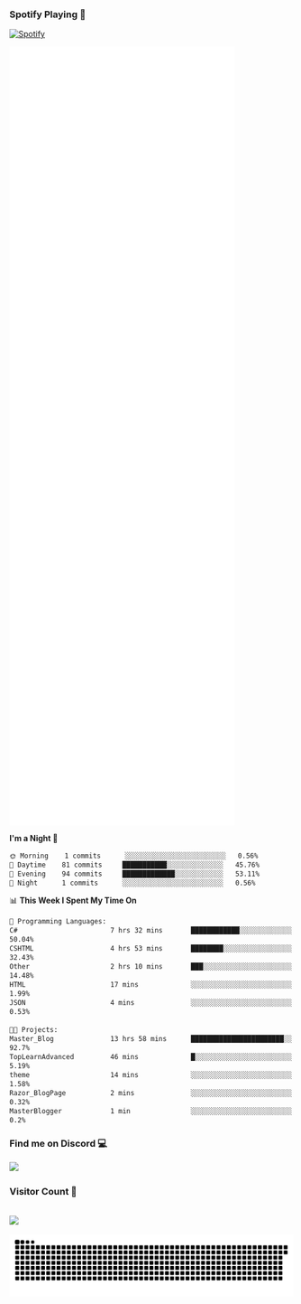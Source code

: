 ### Spotify Playing 🎵
[![Spotify](https://spotify-livestats-callme-milad.vercel.app/api/spotify)](https://open.spotify.com/user/314mrt6dxn5cqoxklh3thbwlr6by)

<img align="center" src="/github-metrics.svg" alt="Metrics" width="400">

<!--START_SECTION:waka-->
**I'm a Night 🦉** 

```text
🌞 Morning    1 commits      ░░░░░░░░░░░░░░░░░░░░░░░░░   0.56% 
🌆 Daytime    81 commits     ███████████░░░░░░░░░░░░░░   45.76% 
🌃 Evening    94 commits     █████████████░░░░░░░░░░░░   53.11% 
🌙 Night      1 commits      ░░░░░░░░░░░░░░░░░░░░░░░░░   0.56%

```


📊 **This Week I Spent My Time On** 

```text
💬 Programming Languages: 
C#                       7 hrs 32 mins       ████████████░░░░░░░░░░░░░   50.04% 
CSHTML                   4 hrs 53 mins       ████████░░░░░░░░░░░░░░░░░   32.43% 
Other                    2 hrs 10 mins       ███░░░░░░░░░░░░░░░░░░░░░░   14.48% 
HTML                     17 mins             ░░░░░░░░░░░░░░░░░░░░░░░░░   1.99% 
JSON                     4 mins              ░░░░░░░░░░░░░░░░░░░░░░░░░   0.53%

🐱‍💻 Projects: 
Master_Blog              13 hrs 58 mins      ███████████████████████░░   92.7% 
TopLearnAdvanced         46 mins             █░░░░░░░░░░░░░░░░░░░░░░░░   5.19% 
theme                    14 mins             ░░░░░░░░░░░░░░░░░░░░░░░░░   1.58% 
Razor_BlogPage           2 mins              ░░░░░░░░░░░░░░░░░░░░░░░░░   0.32% 
MasterBlogger            1 min               ░░░░░░░░░░░░░░░░░░░░░░░░░   0.2%

```


<!--END_SECTION:waka-->

### Find me on Discord 💻
<a href="https://discord.gg/t35EjYprS6" rel="nofollow"> 
  <img src="https://discord.c99.nl/widget/theme-3/977957889358573609.png" data-canonical-src="https://discord.c99.nl/widget/theme-3/977957889358573609.png" style="max-width: 100%;"></a>

### Visitor Count 🔢
<p align="left"> 
  <br>
  <img src="https://profile-counter.glitch.me/callme-devil/count.svg" />
</p>

<img src="https://github.com/callme-devil/callme-devil/blob/output/github-contribution-grid-snake.svg" alt="snake" style="max-width: 100%;">
